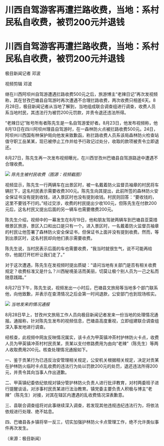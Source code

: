 # 川西自驾游客再遭拦路收费，当地：系村民私自收费，被罚200元并退钱

# 川西自驾游客再遭拦路收费，当地：系村民私自收费，被罚200元并退钱

极目新闻记者 邓波

视频剪辑 邓波

继在川西阿坝州自驾游遭遇拦路收费500元之后，旅游博主“老辣日记”再次发视频称，其在甘孜巴塘县自驾游时再次遭遇不合理拦路收费，两次收费只相差6天。8月28日，极目新闻记者从当地了解到，当地组成联合调查组进行调查，收费人员系当地村民，其违法行为被罚200元罚款，并责令退还违法所得。

“老辣日记”账号所有者陈先生是一名自驾游爱好者。8月23日，他发布视频称，他8月13日在四川阿坝州理县自驾游时，在一森林防火点被拦路收费500元。24日，阿坝州川西国有林保护局向他发来致歉函，称拦路收费人员系该局森林防火检查站值守职工岳某某，现已被停止工作并给予行政记过处分，收取的款项被责令立即退还。

8月27日，陈先生再一次发布视频曝光，在川西甘孜州巴塘县自驾游路途中遭遇不合理收费。

![](https://inews.gtimg.com/om_bt/O7h4G8Qo7mYd8MjtmZkxrPx0Vwlh536p1dJCXR1vcbP4IAA/1000)
_陈先生被村民收费（图源：视频截图）_

视频显示，陈先生一行两辆车在出景区时，被一名戴着防火监督员袖章的村民将车辆拦下，这名村民表示需要收费300元。陈先生向其提出，此前所签的森林防火安全保证书没有提到收钱，进入景区时也没有提到收钱。村民则回答：“要收钱的，这里不要钱不行的。”经过交涉，收费的村民提出少收100元，但陈先生在付款200元后，这名村民又提出后面的另一辆车也需要缴费200元。

陈先生介绍，视频中的一幕发生在8月19日，他和朋友驾驶两辆车到巴塘县亚莫措根景区旅游，景区入口和出口是只有一个。进入景区时，一名戴着防火监督员袖章的村民让他签署了森林防火安全保证书，但保证书上面并没有提到收费。然而，等到出景区时，这名村民却向他们表示需要收费。

陈先生说，当村民表示后面的车也需要收费，“我当时就很生气，说不可能再给你，他就打开栏杆让我们走了。”

对于这次遭遇，陈先生在发视频时提出质疑：“请问当地有关部门是否有相关收费规定？收费标准又是什么？川西秘境圣洁而美丽，切莫让极个别人员为一己之私而随意践踏。”

8月27日下午，陈先生说，视频发出一小时后，巴塘县文旅局等当地多个部门联系他，向他致歉，并表示在查清情况之后会第一时间退款，公安部门也到现场核实。

![](https://inews.gtimg.com/om_bt/OXwexcFcyfkaeTPb__6hHuyFcWNA8NUFKqc_cKWjubYL0AA/1000)
_当地发来的情况通报_

8月28日早上，甘孜州文旅局工作人员向极目新闻记者发来一份当地的处理情况通报。通报称，针对陈先生发布的视频信息，巴塘县高度重视，立即组建联合调查组深入事发地进行调查。

经核查，此视频中网友反映情况属实，该卡点为甲英镇冲茶村护林防火卡点，收费人员为甲英镇冲茶村村民贡某，贡某以支付修路费用为由向“老辣”（陈先生）等两人收取费用200元。核查处理情况通报如下。

一、鉴于贡某行为已违反治安管理相关规定，公安机关根据相关规定，决定对贡某在护林防火临时卡点乱收费的违法行为处以罚款200元的处罚，退还违法所得200元，并责令其向当事人作出道歉。

二、甲英镇纪委依纪依规对镇分管护林防火负责人进行批评教育，对村两委班子进行提醒谈话，对涉事村民贡某进行法治教育。镇党委主要负责人积极与博主“老辣”（陈先生）对接，对其在辖区内遭遇的乱收费情况深表歉意。

三、县联合调查组将对此事继续深入调查，若发现其他违规违纪违法行为，将依法依规进行处理、绝不姑息。

四、巴塘县各乡镇将举一反三，切实加强护林防火卡点管理工作，绝不允许类似事件再次发生。

（来源：极目新闻）

